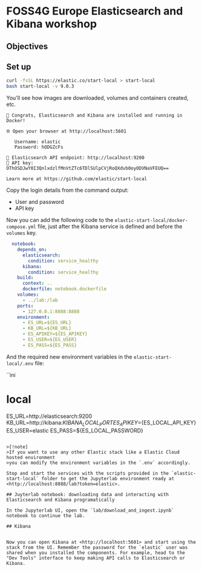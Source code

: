# FOSS4G Europe Elasticsearch and Kibana workshop

## Objectives

## Set up

```bash
curl -fsSL https://elastic.co/start-local > start-local
bash start-local -v 9.0.3
```

You'll see how images are downloaded, volumes and containers created, etc.

```text
🎉 Congrats, Elasticsearch and Kibana are installed and running in Docker!

🌐 Open your browser at http://localhost:5601

   Username: elastic
   Password: hODGZcFs

🔌 Elasticsearch API endpoint: http://localhost:9200
🔑 API key: OThOSDJwY0I3QnlxdzlfMnVtZTc6TDlSUlpCVjRoQXdvb0oyODVNaVFEUQ==

Learn more at https://github.com/elastic/start-local
```

Copy the login details from the command output:

* User and password
* API key

Now you can add the following code to the `elastic-start-local/docker-compose.yml` file, just after the Kibana service is defined and before the `volumes` key.

```yaml
  notebook:
    depends_on:
      elasticsearch:
        condition: service_healthy
      kibana:
        condition: service_healthy
    build:
      context: ..
      dockerfile: notebook.dockerfile
    volumes:
      - ../lab:/lab
    ports:
      - 127.0.0.1:8888:8888
    environment:
      - ES_URL=${ES_URL}
      - KB_URL=${KB_URL}
      - ES_APIKEY=${ES_APIKEY}
      - ES_USER=${ES_USER}
      - ES_PASS=${ES_PASS}
```

And the required new environment variables in the `elastic-start-local/.env` file:

``ìni
# local
ES_URL=http://elasticsearch:9200
KB_URL=http://kibana:${KIBANA_LOCAL_PORT}
ES_APIKEY=${ES_LOCAL_API_KEY}
ES_USER=elastic
ES_PASS=${ES_LOCAL_PASSWORD}
```

>[!note]
>If you want to use any other Elastic stack like a Elastic Cloud hosted environment
>you can modify the environment variables in the `.env` accordingly.

Stop and start the services with the scripts provided in the `elastic-start-local` folder to get the Jupyterlab environment ready at <http://localhost:8888/lab?token=elastic>.

## Juyterlab notebook: downloading data and interacting with Elasticsearch and Kibana programatically

In the Jupyterlab UI, open the `lab/download_and_ingest.ipynb` notebook to continue the lab.

## Kibana


Now you can open Kibana at <http://localhost:5601> and start using the stack from the UI. Remember the password for the `elastic` user was shared when you installed the components. For example, head to the "Dev Tools" interface to keep making API calls to Elasticsearch or Kibana.
